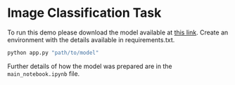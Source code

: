 # Image Classification Task

To run this demo please download the model available at [this link](https://drive.google.com/file/d/12sk_Jv7bER3LTjiB9jd5y85phPfswyzr/view?usp=sharing). Create an environment with the details available in requirements.txt.

```sh
python app.py "path/to/model"
```


Further details of how the model was prepared are in the `main_notebook.ipynb` file.